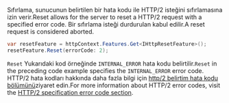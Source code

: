<span data-ttu-id="3baae-101">Sıfırlama, sunucunun belirtilen bir hata kodu ile HTTP/2 isteğini sıfırlamasına izin verir.</span><span class="sxs-lookup"><span data-stu-id="3baae-101">Reset allows for the server to reset a HTTP/2 request with a specified error code.</span></span> <span data-ttu-id="3baae-102">Bir sıfırlama isteği durdurulan kabul edilir.</span><span class="sxs-lookup"><span data-stu-id="3baae-102">A reset request is considered aborted.</span></span>

```csharp
var resetFeature = httpContext.Features.Get<IHttpResetFeature>();
resetFeature.Reset(errorCode: 2);
```

<span data-ttu-id="3baae-103">`Reset` Yukarıdaki kod örneğinde `INTERNAL_ERROR` hata kodu belirtilir.</span><span class="sxs-lookup"><span data-stu-id="3baae-103">`Reset` in the preceding code example specifies the `INTERNAL_ERROR` error code.</span></span> <span data-ttu-id="3baae-104">HTTP/2 hata kodları hakkında daha fazla bilgi için [http/2 belirtim hata kodu bölümünü](https://tools.ietf.org/html/rfc7540#page-50)ziyaret edin.</span><span class="sxs-lookup"><span data-stu-id="3baae-104">For more information about HTTP/2 error codes, visit the [HTTP/2 specification error code section](https://tools.ietf.org/html/rfc7540#page-50).</span></span>